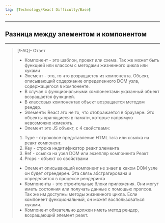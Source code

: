 ```yaml
---
tag: [Technology/React Difficulty/Base]
---
```

----
## Разница между элементом и компонентом
----
> [!FAQ]- Ответ
> - Компонент - это шаблон, проект или схема. Так же может быть функцией или классом с методами жизненного цикла или хуками
> - Элемент - это, то что возращается из компонента. Объект, описывающий содержание определенного DOM узла, содержащегося в компоненте. 
> - В случае с функциональными компонентами указанный объект возращается функцией. 
> - В классовых компонентах объект возращается методом рендер. 
> - Элементы React это не то, что отображается в браузере. Это объекты хранящиеся в памяти, которые напрямую невозможно изменять.
> - Элемент это JS объект, с 4 свойствами:
> 1. Type - строковое представление HTML тэга или ссылка на реакт компонент.
> 2. Key - строка индитификатор реакт элемента
> 3. Ref - ссылка на узел DOM или экзепляр компонента Реакт
> 4. Props - объект со свойствами
> - Элемент описывающий компонент не знает в каком DOM узле он будет отрендерен. Эта связь абстрагирована и определяется в процессе рендеринга
> - Компоненты - это строительные блоки приложения. Они могут иметь состояния или получать данные с помощью пропсов. Так же им доступны методы жизненного цикла. Если компонент функциональный, он может воспользоваться хуками.
> - Компонент обязательно должен иметь метод рендер, возращающий элемент реакт.